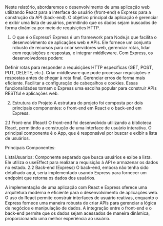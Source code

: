Neste relatório, abordaremos o desenvolvimento de uma aplicação web utilizando React para a interface do usuário (front-end) e Express para a construção da API (back-end). O objetivo principal da aplicação é gerenciar e exibir uma lista de usuários, permitindo que os dados sejam buscados de forma dinâmica por meio de requisições HTTP.

1. O que é o Express?
Express é um framework para Node.js que facilita o desenvolvimento de aplicações web e APIs. Ele fornece um conjunto robusto de recursos para criar servidores web, gerenciar rotas, lidar com requisições e respostas, e integrar middleware. Com Express, os desenvolvedores podem:

Definir rotas para responder a requisições HTTP específicas (GET, POST, PUT, DELETE, etc.).
Criar middleware que pode processar requisições e respostas antes de chegar à rota final.
Gerenciar erros de forma mais eficiente.
Facilitar a configuração de cabeçalhos e cookies.
Essas funcionalidades tornam o Express uma escolha popular para construir APIs RESTful e aplicações web.

2. Estrutura do Projeto
A estrutura do projeto foi composta por dois principais componentes: o front-end em React e o back-end em Express.

2.1 Front-end (React)
O front-end foi desenvolvido utilizando a biblioteca React, permitindo a construção de uma interface de usuário interativa. O principal componente é o App, que é responsável por buscar e exibir a lista de usuários.

Principais Componentes:

ListaUsuarios: Componente separado que busca usuários e exibe a lista. Ele utiliza o useEffect para realizar a requisição à API e armazenar os dados no estado.
2.2 Back-end (Express)
O back-end, embora não tenha sido detalhado aqui, seria implementado usando Express para fornecer um endpoint que retorna os dados dos usuários. 

A implementação de uma aplicação com React e Express oferece uma arquitetura moderna e eficiente para o desenvolvimento de aplicações web. O uso do React permite construir interfaces de usuário reativas, enquanto o Express fornece uma maneira robusta de criar APIs para gerenciar a lógica de negócios e manipulação de dados. A integração entre o front-end e o back-end permite que os dados sejam acessados de maneira dinâmica, proporcionando uma melhor experiência ao usuário.